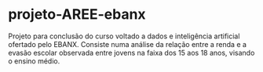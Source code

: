 # projeto-AREE-ebanx
 Projeto para conclusão do curso voltado a dados e inteligência artificial ofertado pelo EBANX. Consiste numa análise da relação entre a renda e a evasão escolar observada entre jovens na faixa dos 15 aos 18 anos, visando o ensino médio. 

